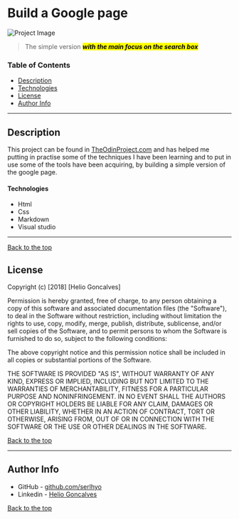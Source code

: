 <style>
    span {
        background-color: yellow;
        color: black;
    }
</style>

# Build a Google page 

![Project Image](https://upload.wikimedia.org/wikipedia/commons/thumb/9/96/Google_web_search.png/800px-Google_web_search.png)

> The simple version <span> _**with the main focus on the search box**_</span>

### Table of Contents

- [Description](#description)
- [Technologies](#technologies)
- [License](#license)
- [Author Info](#author-info)

---

## Description

[project 1]: https://www.theodinproject.com/courses/web-development-101/lessons/html-css?ref=lnav

This project can be found in [TheOdinProject.com][project 1] and has helped me putting in practise some of the techniques I have been learning and to put in use some of the tools have been acquiring, by building a simple version of the google page. 

#### Technologies 

- Html
- Css
- Markdown
- Visual studio

---

[Back to the top](#Build-a-Google-page)

## License 

Copyright (c) [2018] [Helio Goncalves]

Permission is hereby granted, free of charge, to any person obtaining a copy of this software and associated documentation files (the "Software"), to deal in the Software without restriction, including without limitation the rights to use, copy, modify, merge, publish, distribute, sublicense, and/or sell copies of the Software, and to permit persons to whom the Software is furnished to do so, subject to the following conditions:

The above copyright notice and this permission notice shall be included in all copies or substantial portions of the Software.

THE SOFTWARE IS PROVIDED "AS IS", WITHOUT WARRANTY OF ANY KIND, EXPRESS OR IMPLIED, INCLUDING BUT NOT LIMITED TO THE WARRANTIES OF MERCHANTABILITY, FITNESS FOR A PARTICULAR PURPOSE AND NONINFRINGEMENT. IN NO EVENT SHALL THE AUTHORS OR COPYRIGHT HOLDERS BE LIABLE FOR ANY CLAIM, DAMAGES OR OTHER LIABILITY, WHETHER IN AN ACTION OF CONTRACT, TORT OR OTHERWISE, ARISING FROM, OUT OF OR IN CONNECTION WITH THE SOFTWARE OR THE USE OR OTHER DEALINGS IN THE SOFTWARE.

[Back to the top](#Build-a-Google-page)

---

## Author Info 

- GitHub - [github.com/serlhyo](https://github.com/srlhyo)
- Linkedin - [Helio Goncalves](https://www.linkedin.com/in/helio-goncalves/)

[Back to the top](#Build-a-Google-page)